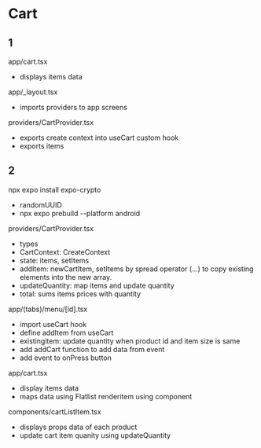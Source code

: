 # Cart

## 1

app/cart.tsx
- displays items data

app/_layout.tsx
- imports providers to app screens

providers/CartProvider.tsx
- exports create context into useCart custom hook
- exports items

## 2

npx expo install expo-crypto
- randomUUID
- npx expo prebuild --platform android

providers/CartProvider.tsx
- types
- CartContext: CreateContext
- state: items, setItems
- addItem: newCartItem, setItems by spread operator (...) to copy existing elements into the new array.
- updateQuantity: map items and update quantity 
- total: sums items prices with quantity 

app/(tabs)/menu/[id].tsx
- import useCart hook
- define addItem from useCart
- existingitem: update quantity when product id and item size is same
- add addCart function to add data from event
- add event to onPress button

app/cart.tsx
- display items data
- maps data using Flatlist renderitem using component

components/cartListItem.tsx
- displays props data of each product
- update cart item quanity using updateQuantity 